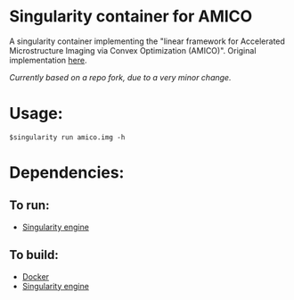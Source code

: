 # Singularity container for AMICO

A singularity container implementing the "linear framework for Accelerated Microstructure Imaging via Convex Optimization (AMICO)". Original implementation [here](https://github.com/daducci/AMICO).

*Currently based on a repo fork, due to a very minor change.*

# Usage:
`$singularity run amico.img -h`

# Dependencies:

## To run:
* [Singularity engine](http://singularity.lbl.gov/)

## To build:
* [Docker](https://www.docker.com)
* [Singularity engine](http://singularity.lbl.gov/)
